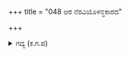 +++
title = "048 ಆರ ನೆರವಿಯೊಳನ್ಧಕಾರದ"

+++

<details><summary>ಗದ್ಯ (ಕ.ಗ.ಪ) </summary>

48. ಸೂರ್ಯನು ಕತ್ತಲನ್ನು ಹೋಗಲಾಡಿಸುವ ಹೊಣೆಯನ್ನು ನಿರ್ವಹಿಸಲು ಯಾರ ಸಹಾಯವನ್ನಾದರೂ ಬಯಸುವನೇ?  ಇನ್ನು ಈ ವೈರಿ ಬಲ ಸಂಹಾರಕ್ಕೆ ಗುರು ಅಕ್ಕಪಕ್ಕದವರ ಸಹಾಯವನ್ನು ಬಯಸಿ ಹಂಗಿಗನಾಗುವನೇ ? ಅಧಿಕವಾದ  ಶತ್ರು ಚತುರಂಗ ಬಲ ಸಂಹಾರದಲ್ಲಿ ಕಾರಂಜಿಯಾಗಿ ಎದ್ದ ಹೊರಚಿಮ್ಮುವ ರಕ್ತದ ಪ್ರವಾಹದಲ್ಲಿ ಪಾಂಚಾಲಾದಿ ನಾಯಕರು ಮುಳುಗಿದರು.
</details>
